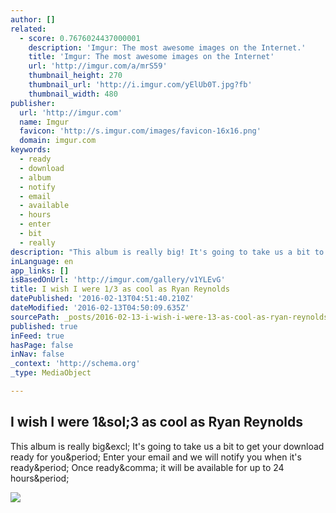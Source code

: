 ```yaml
---
author: []
related:
  - score: 0.7676024437000001
    description: 'Imgur: The most awesome images on the Internet.'
    title: 'Imgur: The most awesome images on the Internet'
    url: 'http://imgur.com/a/mrS59'
    thumbnail_height: 270
    thumbnail_url: 'http://i.imgur.com/yElUb0T.jpg?fb'
    thumbnail_width: 480
publisher:
  url: 'http://imgur.com'
  name: Imgur
  favicon: 'http://s.imgur.com/images/favicon-16x16.png'
  domain: imgur.com
keywords:
  - ready
  - download
  - album
  - notify
  - email
  - available
  - hours
  - enter
  - bit
  - really
description: "This album is really big! It's going to take us a bit to get your download ready for you. Enter your email and we will notify you when it's ready. Once ready, it will be available for up to 24 hours."
inLanguage: en
app_links: []
isBasedOnUrl: 'http://imgur.com/gallery/v1YLEvG'
title: I wish I were 1/3 as cool as Ryan Reynolds
datePublished: '2016-02-13T04:51:40.210Z'
dateModified: '2016-02-13T04:50:09.635Z'
sourcePath: _posts/2016-02-13-i-wish-i-were-13-as-cool-as-ryan-reynolds.md
published: true
inFeed: true
hasPage: false
inNav: false
_context: 'http://schema.org'
_type: MediaObject

---
```

<article style=""><h1>I wish I were 1&amp;sol;3 as cool as Ryan Reynolds</h1><p>This album is really big&amp;excl; It's going to take us a bit to get your download ready for you&amp;period; Enter your email and we will notify you when it's ready&amp;period; Once ready&amp;comma; it will be available for up to 24 hours&amp;period;</p><img src="http://i.imgur.com/v1YLEvG.png?fb" /></article>